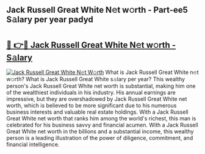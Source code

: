 ## Jack Russell Great White N𝚎t w𝚘rth - Part-ee5 S𝚊lary per year padyd

# <h2><a href="http://gc4ekpv.nevu.top/?p=Jack+Russell+Great+White">🔗 👉🔴 Jack Russell Great White N𝚎t w𝚘rth - S𝚊lary</a></h2>

[![Jack Russell Great White N𝚎t W𝚘rth](https://i.imgur.com/Oavwk0R.jpeg)](http://gc4ekpv.nevu.top/?p=Jack+Russell+Great+White)
What is Jack Russell Great White n𝚎t w𝚘rth? What is Jack Russell Great White s𝚊lary per year?
This wealthy person's Jack Russell Great White net worth is substantial, making him one of the wealthiest individuals in his industry. His annual earnings are impressive, but they are overshadowed by Jack Russell Great White net worth, which is believed to be more significant due to his numerous business interests and valuable real estate holdings. With a Jack Russell Great White net worth that ranks him among the world's richest, this man is celebrated for his business savvy and financial acumen. With a Jack Russell Great White net worth in the billions and a substantial income, this wealthy person is a leading illustration of the power of diligence, commitment, and financial intelligence.
